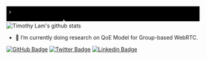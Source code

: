 ![gif](https://github.com/talam1992/talam1992/blob/main/GitHub-Greeting.gif)
![Timothy Lam's github stats](https://github-readme-stats.vercel.app/api?username=talam1992&show_icons=true&theme=tokyonight&include_all_commits=true&count_private=true&hide=issues,contribs)
- 🔭  I’m currently doing research on QoE Model for Group-based WebRTC.

[![GitHub Badge](https://img.shields.io/badge/-@talam1992-%23181717?style=flat&logo=github)](https://github.com/talam1992)
[![Twitter Badge](https://img.shields.io/badge/-@talam1992-1ca0f1?style=flat&labelColor=1ca0f1&logo=twitter&logoColor=white&link=https://twitter.com/timothylam1992)](https://twitter.com/timothylam1992) 
[![Linkedin Badge](https://img.shields.io/badge/-Timothy%20Adrian%20Lam-blue?style=flat&logo=Linkedin&logoColor=white&link=https://www.linkedin.com/in/timothy-adrian-lam-3226a182/)](https://www.linkedin.com/in/timothy-adrian-lam-3226a182/)